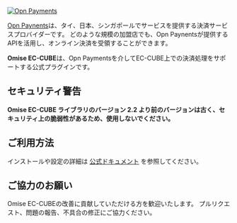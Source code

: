 <!--- KEEP START --->
[![Opn Payments](https://www.opn.ooo/assets/svg/logo-opn-full.svg)](https://www.opn.ooo)

[Opn Paynents](https://www.opn.ooo/jp-ja/)は、タイ、日本、シンガポールでサービスを提供する決済サービスプロバイダーです。
どのような規模の加盟店でも、Opn Paynentsが提供するAPIを活用し、オンライン決済を受領することができます。
<!--- KEEP END --->

**Omise EC-CUBE**は、Opn Paymentsを介してEC-CUBE上での決済処理をサポートする公式プラグインです。

## セキュリティ警告

**Omise EC-CUBE ライブラリのバージョン 2.2 より前のバージョンは古く、セキュリティ上の脆弱性があるため、使用しないでください。**

## ご利用方法

インストールや設定の詳細は [公式ドキュメント](https://docs.opn.ooo/ja/eccube-plugin/japan) を参照してください。

## ご協力のお願い

Omise EC-CUBEの改善に貢献していただける方を歓迎いたします。
プルリクエスト、問題の報告、不具合の修正にご協力ください。
